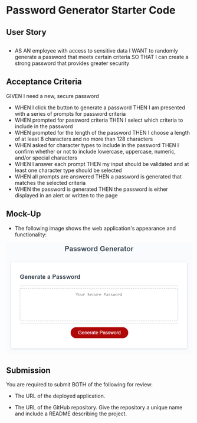 # Password Generator Starter Code

## <h2>User Story<h2>

* AS AN employee with access to sensitive data
I WANT to randomly generate a password that meets certain criteria
SO THAT I can create a strong password that provides greater security

## Acceptance Criteria

GIVEN I need a new, secure password
* WHEN I click the button to generate a password
THEN I am presented with a series of prompts for password criteria
* WHEN prompted for password criteria
THEN I select which criteria to include in the password
* WHEN prompted for the length of the password
THEN I choose a length of at least 8 characters and no more than 128 characters
* WHEN asked for character types to include in the password
THEN I confirm whether or not to include lowercase, uppercase, numeric, and/or special characters
* WHEN I answer each prompt
THEN my input should be validated and at least one character type should be selected
* WHEN all prompts are answered
THEN a password is generated that matches the selected criteria
* WHEN the password is generated
THEN the password is either displayed in an alert or written to the page

## Mock-Up

* The following image shows the web application's appearance and functionality:

![Alt text](/assets/password%20generator.png)

## Submission

You are required to submit BOTH of the following for review:

* The URL of the deployed application.

* The URL of the GitHub repository. Give the repository a unique name and include a README describing the project.
